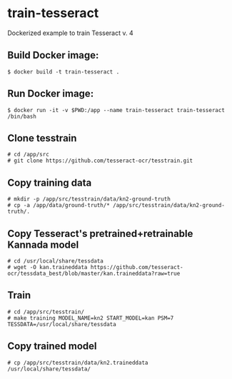 # train-tesseract
Dockerized example to train Tesseract v. 4

## Build Docker image:
```
$ docker build -t train-tesseract .
```
## Run Docker image:
```
$ docker run -it -v $PWD:/app --name train-tesseract train-tesseract /bin/bash
```

## Clone tesstrain
```
# cd /app/src
# git clone https://github.com/tesseract-ocr/tesstrain.git
```

## Copy training data
```
# mkdir -p /app/src/tesstrain/data/kn2-ground-truth
# cp -a /app/data/ground-truth/* /app/src/tesstrain/data/kn2-ground-truth/.
```

## Copy Tesseract's pretrained+retrainable Kannada model
```
# cd /usr/local/share/tessdata
# wget -O kan.traineddata https://github.com/tesseract-ocr/tessdata_best/blob/master/kan.traineddata?raw=true
```

## Train
```
# cd /app/src/tesstrain/
# make training MODEL_NAME=kn2 START_MODEL=kan PSM=7 TESSDATA=/usr/local/share/tessdata
```

## Copy trained model
```
# cp /app/src/tesstrain/data/kn2.traineddata /usr/local/share/tessdata/
```
